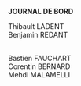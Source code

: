 <strong>JOURNAL DE BORD</strong>
<p>

Thibault LADENT
<br/>
Benjamin REDANT

<br/>
Bastien FAUCHART
<br/>
Corentin BERNARD
<br/>
Mehdi MALAMELLI

